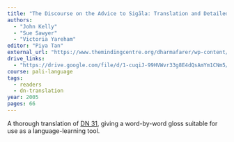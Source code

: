 ```yaml
---
title: "The Discourse on the Advice to Sigāla: Translation and Detailed Pāli Grammatical Analysis"
authors:
  - "John Kelly"
  - "Sue Sawyer"
  - "Victoria Yareham"
editor: "Piya Tan"
external_url: "https://www.themindingcentre.org/dharmafarer/wp-content/uploads/2010/12/Sigalovada-Tr-Gram-Analysis-2012.pdf"
drive_links:
  - "https://drive.google.com/file/d/1-cuqiJ-99HVWvr33g8E4dQsAmYm1CNm5/view?usp=drivesdk"
course: pali-language
tags:
  - readers
  - dn-translation
year: 2005
pages: 66
---
```


A thorough translation of [DN 31](/content/canon/dn31), giving a word-by-word gloss suitable for use as a language-learning tool.
